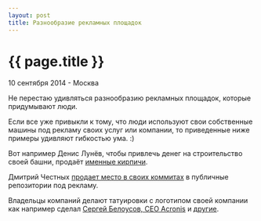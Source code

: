 ```yaml
---
layout: post
title: Разнообразие рекламных площадок
---
```


{{ page.title }}
================

<p class="meta">10 сентября 2014 - Москва</p>

Не перестаю удивляться разнообразию рекламных площадок, которые придумывают люди.

Если все уже привыкли к тому, что люди используют свои собственные машины
под рекламу своих услуг или компании, то приведенные ниже примеры
удивляют гибкостью ума. :)

Вот например Денис Лунёв, чтобы привлечь денег на строительство своей башни,
продаёт [именные кирпичи](http://tomsktower.ru/?page_id=452#!/~/product/category=0&id=36383203).

Дмитрий Честных [продает место в своих коммитах](https://github.com/dchest/commit-ads)
в публичные репозитории под рекламу.

Владельцы компаний делают татуировки с логотипом своей компании
как например сделал [Сергей Белоусов, CEO Acronis](http://rusbase.vc/news/belousov-tatu/)
и [другие](http://www.the-village.ru/village/hopesandfears/cloud/157989-tattoo).

